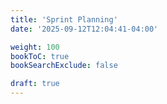 ```yaml
---
title: 'Sprint Planning'
date: '2025-09-12T12:04:41-04:00'

weight: 100
bookToC: true
bookSearchExclude: false

draft: true
---
```

